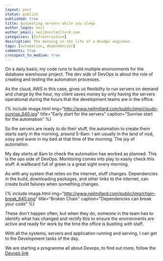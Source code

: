 ```yaml
---
layout: post
status: publish
published: true
title: Automating servers while you sleep
author_login: neil
author_email: neil@neilmillard.com
categories: [Infrastructure]
description: The morning in the life of a DevOps engineer.
tags: [automation, dependencies]
comments: true
crosspost_to_medium: true
---
```

On a daily basis, my code runs to build multiple environments for the database warehouse project.
The dev side of DevOps is about the role of creating and testing the automation processes.  

As the cloud, AWS in this case, gives us flexibility to run servers on demand and charge by the hour,
my client saves money by only having the servers operational during the hours that the development teams
are in the office.  

{% include image.html
      img="http://www.neilmillard.com/public/img/cloudy-sunrise_640.jpg"
      title="Early start for the servers"
      caption="Sunrise start for the automation" %}
      
So the servers are ready to do their stuff, the automation to create them starts early in the morning,
around 5-6am. I am usually in the land of nod, cosy and warm in my bed at that time of the morning.
The joy of automation.  

My day starts at 8am to check the automation has worked as planned. This is the ops side of DevOps. Monitoring comes into play to easily check this stuff. A wallboard full of green is a great sight every morning.

As with any system that relies on the internet, stuff changes. Dependencies in the build, downloading packages, and other links to the internet, can create build failures
when something changes.  

{% include image.html
      img="http://www.neilmillard.com/public/img/chain-break_640.png"
      title="Broken Chain"
      caption="Dependencies can break your code" %}
      
These don't happen often, but when they do, someone in the team has to identify what has changed and rectify
this to ensure the environments are active and ready for work by the time the office is bustling with staff.

With all the systems, servers and application running and serving, I can get to the Development tasks of the day.

We are starting a programme all about Devops, to find out more, follow the [Devops link](http://devops.neilmillard.com/?source=blog20170712)
